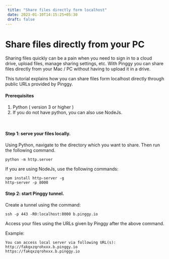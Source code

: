 ```yaml
---
 title: "Share files directly form localhost" 
 date: 2023-01-10T14:15:25+05:30 
 draft: false 
---
```



# Share files directly from your PC

Sharing files quickly can be a pain when you need to sign in to a cloud drive, upload files, manage sharing settings, etc. With Pinggy you can share files directly from your Mac / PC without having to upload it in a drive.

This tutorial explains how you can share files form localhost directly through public URLs provided by Pinggy.

#### Prerequisites

1. Python ( version 3 or higher )
2. If you do not have python, you can also use NodeJs.


<br>

#### Step 1: serve your files locally.

Using Python, navigate to the directory which you want to share. Then run the following command.
```
python -m http.server
```

If you are using NodeJs, use the following commands:
```
npm install http-server -g
http-server -p 8000
```


#### Step 2: start Pinggy tunnel.

Create a tunnel using the command:
<br>
```
ssh -p 443 -R0:localhost:8000 b.pinggy.io
```

Access your files using the URLs given by Pinggy after the above command.

Example:
```
You can access local server via following URL(s):
http://fakqxzqrohxxx.b.pinggy.io
https://fakqxzqrohxxx.b.pinggy.io
```